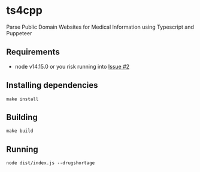 # ts4cpp
Parse Public Domain Websites for Medical Information using Typescript and Puppeteer

## Requirements
* node v14.15.0 or you risk running into [Issue #2](https://github.com/zdavatz/ts4cpp/issues/2)

## Installing dependencies

```
make install
```

## Building

```
make build
```

## Running

```
node dist/index.js --drugshortage
```
